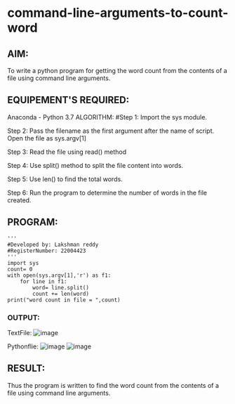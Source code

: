 # command-line-arguments-to-count-word
## AIM:
To write a python program for getting the word count from the contents of a file using command line arguments.
## EQUIPEMENT'S REQUIRED: 
Anaconda - Python 3.7
ALGORITHM:
#Step 1: Import the sys module.

Step 2:
Pass the filename as the first argument after the name of script. Open the file as sys.argv[1]

Step 3:
Read the file using read() method

Step 4:
Use split() method to split the file content into words.

Step 5:
Use len() to find the total words.

Step 6:
Run the program to determine the number of words in the file created.
## PROGRAM:
~~~
'''
#Developed by: Lakshman reddy
#RegisterNumber: 22004423
'''
import sys
count= 0
with open(sys.argv[1],'r') as f1:
    for line in f1:
        word= line.split()
        count += len(word)
print("word count in file = ",count)

~~~
### OUTPUT:
TextFile:
![image](https://user-images.githubusercontent.com/118707265/215315208-2fbb8fec-eacc-43fa-8185-41c50ac23324.png)

Pythonflie:
![image](https://user-images.githubusercontent.com/118707265/215315231-514ac3ac-7792-4f39-8141-f1f4d5b626d9.png)
![image](https://user-images.githubusercontent.com/118707265/215315239-57a6e7a0-53be-4130-980a-22829e00c4b9.png)

## RESULT:
Thus the program is written to find the word count from the contents of a file using command line arguments.
